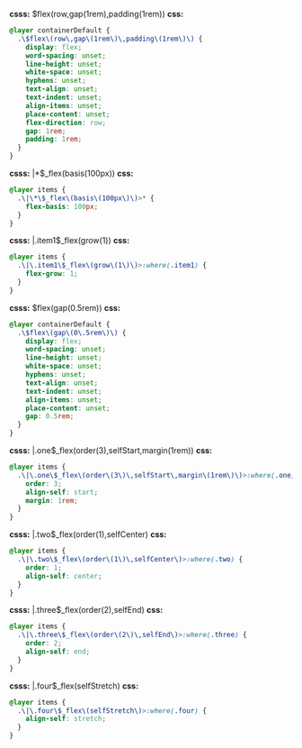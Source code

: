 **csss:** $flex(row,gap(1rem),padding(1rem))
**css:**
```css
@layer containerDefault {
  .\$flex\(row\,gap\(1rem\)\,padding\(1rem\)\) {
    display: flex;
    word-spacing: unset;
    line-height: unset;
    white-space: unset;
    hyphens: unset;
    text-align: unset;
    text-indent: unset;
    align-items: unset;
    place-content: unset;
    flex-direction: row;
    gap: 1rem;
    padding: 1rem;
  }
}
```

**csss:** |*$_flex(basis(100px))
**css:**
```css
@layer items {
  .\|\*\$_flex\(basis\(100px\)\)>* {
    flex-basis: 100px;
  }
}
```

**csss:** |.item1$_flex(grow(1))
**css:**
```css
@layer items {
  .\|\.item1\$_flex\(grow\(1\)\)>:where(.item1) {
    flex-grow: 1;
  }
}
```

**csss:** $flex(gap(0.5rem))
**css:**
```css
@layer containerDefault {
  .\$flex\(gap\(0\.5rem\)\) {
    display: flex;
    word-spacing: unset;
    line-height: unset;
    white-space: unset;
    hyphens: unset;
    text-align: unset;
    text-indent: unset;
    align-items: unset;
    place-content: unset;
    gap: 0.5rem;
  }
}
```

**csss:** |.one$_flex(order(3),selfStart,margin(1rem))
**css:**
```css
@layer items {
  .\|\.one\$_flex\(order\(3\)\,selfStart\,margin\(1rem\)\)>:where(.one) {
    order: 3;
    align-self: start;
    margin: 1rem;
  }
}
```

**csss:** |.two$_flex(order(1),selfCenter)
**css:**
```css
@layer items {
  .\|\.two\$_flex\(order\(1\)\,selfCenter\)>:where(.two) {
    order: 1;
    align-self: center;
  }
}
```

**csss:** |.three$_flex(order(2),selfEnd)
**css:**
```css
@layer items {
  .\|\.three\$_flex\(order\(2\)\,selfEnd\)>:where(.three) {
    order: 2;
    align-self: end;
  }
}
```

**csss:** |.four$_flex(selfStretch)
**css:**
```css
@layer items {
  .\|\.four\$_flex\(selfStretch\)>:where(.four) {
    align-self: stretch;
  }
}
```